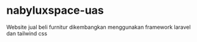 # nabyluxspace-uas
Website jual beli furnitur dikembangkan menggunakan framework laravel dan tailwind css

